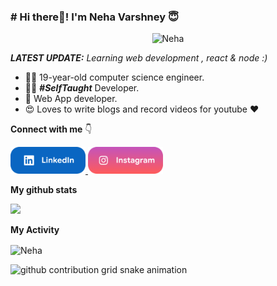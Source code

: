 ### # Hi there👋! I'm Neha Varshney 😇
<p align="center"> <img src="https://komarev.com/ghpvc/?username=nehavarshney" alt="Neha" /> </p>

_**LATEST UPDATE:**_ <i>Learning web development , react &  node :) </i>

- 👨‍🎓 19-year-old computer science engineer.
- 👨‍💻 ***#SelfTaught*** Developer.
- 📱 Web App developer.
- 😍 Loves to write blogs and record videos for youtube ❤️

**Connect with me** 👇

<p float="left">

<!-- <a href="https://www.youtube.com/" title="Redirect to YouTube" target="_blank">
    <img src="/assets/youtube.png" width="120" alt="YouTube" />
  </a>

  
  <a href="https://leetcode.com//" title="Redirect to leetcode">
    <img src="/assets/pngwing.com.png" width="120" alt="leetcode" />
  </a>
  -->
  
  <a href="https://www.linkedin.com/in/neha-varshney-861463274/" title="Redirect to LinkedIn">
    <img src="/assets/linkedin.png" width="120" alt="LinkedIn" />
  </a>
  
  <a href="https://www.instagram.com/_neha_varshney07_" title="Redirect to Instagram">
    <img src="/assets/instagram.png" width="120" alt="Instagram" />
  </a>

  

</p>

**My github stats**
<p align="start"> <img src="https://github-readme-stats.vercel.app/api?username=nehavarshney07&count_private=true&show_icons=true&theme=radical" />

**My Activity**

<p><img align="center" src="https://github-readme-streak-stats.herokuapp.com/?user=nehavarshney07&" alt="Neha" /></p>


<picture>
  <source media="(prefers-color-scheme: dark)" srcset="https://raw.githubusercontent.com/typio/typio/output/github-contribution-grid-snake-dark.svg">
  <source media="(prefers-color-scheme: light)" srcset="https://raw.githubusercontent.com/typio/typio/output/github-contribution-grid-snake.svg">
  <img  alt="github contribution grid snake animation" src="https://raw.githubusercontent.com/typio/typio/output/github-contribution-grid-snake.svg">
</picture>
